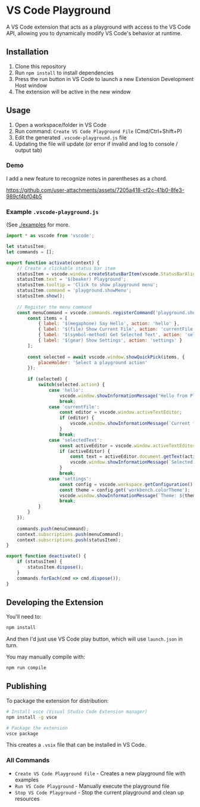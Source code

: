 # VS Code Playground

A VS Code extension that acts as a playground with access to the VS Code API, allowing you to dynamically modify VS Code's behavior at runtime.

## Installation

1. Clone this repository
2. Run `npm install` to install dependencies
3. Press the run button in VS Code to launch a new Extension Development Host window
4. The extension will be active in the new window

## Usage

1. Open a workspace/folder in VS Code
2. Run command: `Create VS Code Playground File` (Cmd/Ctrl+Shift+P)
3. Edit the generated `.vscode-playground.js` file
4. Updating the file will update (or error if invalid and log to console / output tab)

### Demo

I add a new feature to recognize notes in parentheses as a chord.

https://github.com/user-attachments/assets/7205a418-cf2c-41b0-8fe3-989cf4bf04b5

### Example `.vscode-playground.js`

(See [./examples](./examples) for more.

```javascript
import * as vscode from 'vscode';

let statusItem;
let commands = [];

export function activate(context) {
    // Create a clickable status bar item
    statusItem = vscode.window.createStatusBarItem(vscode.StatusBarAlignment.Left);
    statusItem.text = '$(beaker) Playground';
    statusItem.tooltip = 'Click to show playground menu';
    statusItem.command = 'playground.showMenu';
    statusItem.show();
    
    // Register the menu command
    const menuCommand = vscode.commands.registerCommand('playground.showMenu', async () => {
        const items = [
            { label: '$(megaphone) Say Hello', action: 'hello' },
            { label: '$(file) Show Current File', action: 'currentFile' },
            { label: '$(symbol-method) Get Selected Text', action: 'selectedText' },
            { label: '$(gear) Show Settings', action: 'settings' }
        ];
        
        const selected = await vscode.window.showQuickPick(items, {
            placeHolder: 'Select a playground action'
        });
        
        if (selected) {
            switch(selected.action) {
                case 'hello':
                    vscode.window.showInformationMessage('Hello from Playground! 🎉');
                    break;
                case 'currentFile':
                    const editor = vscode.window.activeTextEditor;
                    if (editor) {
                        vscode.window.showInformationMessage(`Current file: ${editor.document.fileName}`);
                    }
                    break;
                case 'selectedText':
                    const activeEditor = vscode.window.activeTextEditor;
                    if (activeEditor) {
                        const text = activeEditor.document.getText(activeEditor.selection);
                        vscode.window.showInformationMessage(`Selected: "${text}"`);
                    }
                    break;
                case 'settings':
                    const config = vscode.workspace.getConfiguration();
                    const theme = config.get('workbench.colorTheme');
                    vscode.window.showInformationMessage(`Theme: ${theme}`);
                    break;
            }
        }
    });
    
    commands.push(menuCommand);
    context.subscriptions.push(menuCommand);
    context.subscriptions.push(statusItem);
}

export function deactivate() {
    if (statusItem) {
        statusItem.dispose();
    }
    commands.forEach(cmd => cmd.dispose());
}
```

## Developing the Extension

You'll need to:

```bash
npm install
```

And then I'd just use VS Code play button, which will use `launch.json` in turn.

You may manually compile with:

```bash
npm run compile
```

## Publishing

To package the extension for distribution:

```bash
# Install vsce (Visual Studio Code Extension manager)
npm install -g vsce

# Package the extension
vsce package
```

This creates a `.vsix` file that can be installed in VS Code.

### All Commands

- `Create VS Code Playground File` - Creates a new playground file with examples
- `Run VS Code Playground` - Manually execute the playground file
- `Stop VS Code Playground` - Stop the current playground and clean up resources
